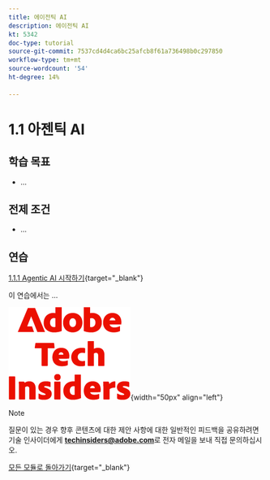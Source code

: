 ```yaml
---
title: 에이전틱 AI
description: 에이전틱 AI
kt: 5342
doc-type: tutorial
source-git-commit: 7537cd4d4ca6bc25afcb8f61a736498b0c297850
workflow-type: tm+mt
source-wordcount: '54'
ht-degree: 14%

---
```


# 1.1 아젠틱 AI

## 학습 목표

- ...

## 전제 조건

- ...

## 연습

[1.1.1 Agentic AI 시작하기](./ex1.md){target="_blank"}

이 연습에서는 ...

![기술 내부자](./../../../assets/images/techinsiders.png){width="50px" align="left"}

>[!NOTE]
>
>질문이 있는 경우 향후 콘텐츠에 대한 제안 사항에 대한 일반적인 피드백을 공유하려면 기술 인사이더에게 **techinsiders@adobe.com**&#x200B;로 전자 메일을 보내 직접 문의하십시오.

[모든 모듈로 돌아가기](../../../overview.md){target="_blank"}